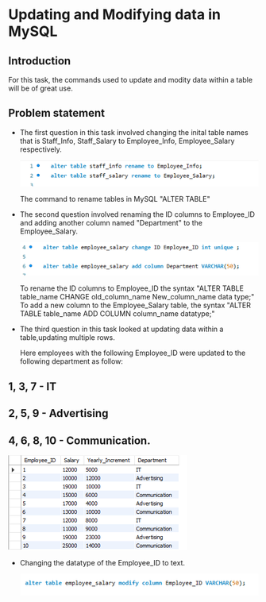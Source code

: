 # Updating and Modifying data in MySQL

## Introduction

For this task, the commands used to update and modity data within a table will be of great use. 


## Problem statement

- The first question in this task involved changing the inital table names that is Staff_Info, Staff_Salary to Employee_Info, Employee_Salary respectively.

  ![](Update_mysql1.png)


  The command to rename tables in MySQL "ALTER TABLE" 


 - The second question involved renaming the ID columns to Employee_ID and adding another column named "Department" to the Employee_Salary.
 
    ![](Update_mysql2.png)

    To rename the ID columns to Employee_ID the syntax "ALTER TABLE table_name CHANGE old_column_name New_column_name data type;"
    To add a new column to the Employee_Salary table, the syntax "ALTER TABLE table_name ADD COLUMN column_name datatype;"


 - The third question in this task looked at updating data within a table,updating multiple rows.

   Here employees with the following Employee_ID were updated to the following department as follow:

 1, 3, 7 - IT
 ---
 2, 5,  9 - Advertising
 ---
 4, 6, 8, 10 - Communication.
 ---

   
![](Introduction_MySQL5.png)


 - Changing the datatype  of the Employee_ID to text.

   ![](modify_mysql1.png)

  




  
